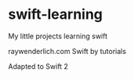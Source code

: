 # swift-learning

My little projects learning swift

raywenderlich.com Swift by tutorials

Adapted to Swift 2